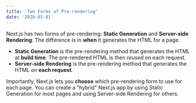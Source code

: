 ```yaml
---
title: 'Two Forms of Pre-rendering'
date: '2020-01-01'
---
```


Next.js has two forms of pre-rendering: **Static Generation** and **Server-side Rendering**. 
The difference is in **when** it generates the HTML for a page.

- **Static Generation** is the pre-rendering method that generates the HTML at **build time**. 
The pre-rendered HTML is then _reused_ on each request.
- **Server-side Rendering** is the pre-rendering method that generates the HTML on **each request**.

Importantly, Next.js lets you **choose** which pre-rendering form to use for each page. 
You can create a "hybrid" Next.js app by using Static Generation for most pages and using Server-side Rendering for others.